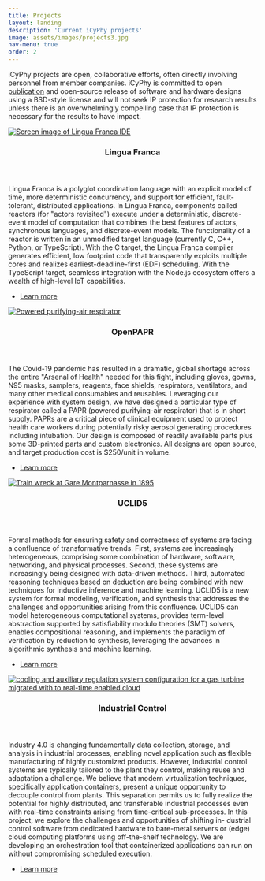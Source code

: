 ```yaml
---
title: Projects
layout: landing
description: 'Current iCyPhy projects'
image: assets/images/projects3.jpg
nav-menu: true
order: 2
---
```


<!-- Main -->
<div id="main">

<!-- One -->
<section id="one">
	<div class="inner">
				<p>iCyPhy projects are open, collaborative efforts, often directly involving personnel from member companies. iCyPhy is committed to open <a href="publications.html">publication</a> and open-source release of software and hardware designs using a BSD-style license and will not seek IP protection for research results unless there is an overwhelmingly compelling case that IP protection is necessary for the results to have impact.</p>
	</div>
</section>

<!-- Two -->
<section id="two" class="spotlights">
	<section>
		<a href="https://github.com/icyphy/lingua-franca/wiki" class="image">
			<img src="{% link assets/images/projects/LinguaFranca.png %}" alt="Screen image of Lingua Franca IDE" data-position="center center" />
		</a>
		<div class="content">
			<div class="inner">
				<header class="major">
					<h3>Lingua Franca</h3>
				</header>
		<p>Lingua Franca is a polyglot coordination language with an explicit model of time, more deterministic concurrency, and support for efficient, fault-tolerant, distributed applications. In Lingua Franca, components called reactors (for "actors revisited") execute under a deterministic, discrete-event model of computation that combines the best features of actors, synchronous languages, and discrete-event models. The functionality of a reactor is written in an unmodified target language (currently C, C++, Python, or TypeScript). With the C target, the Lingua Franca compiler generates efficient, low footprint code that transparently exploits multiple cores and realizes earliest-deadline-first (EDF) scheduling. With the TypeScript target, seamless integration with the Node.js ecosystem offers a wealth of high-level IoT capabilities.</p>
				<ul class="actions">
					<li><a href="https://github.com/icyphy/lingua-franca/wiki" class="button">Learn more</a></li>
				</ul>
			</div>
		</div>
	</section>
	<section>
		<a href="https://openpapr.berkeley.edu/our-solution/" class="image">
			<img src="{% link assets/images/projects/OpenPAPR.png %}" alt="Powered purifying-air respirator" data-position="top center" />
		</a>
		<div class="content">
			<div class="inner">
				<header class="major">
					<h3>OpenPAPR</h3>
				</header>
				<p>The Covid-19 pandemic has resulted in a dramatic, global shortage across the entire "Arsenal of Health" needed for this fight, including gloves, gowns, N95 masks, samplers, reagents, face shields, respirators, ventilators, and many other medical consumables and reusables. Leveraging our experience with system design, we have designed a particular type of respirator called a PAPR (powered purifying-air respirator) that is in short supply. PAPRs are a critical piece of clinical equipment used to protect health care workers during potentially risky aerosol generating procedures including intubation. Our design is composed of readily available parts plus some 3D-printed parts and custom electronics. All designs are open source, and target production cost is $250/unit in volume.</p>
				<ul class="actions">
					<li><a href="https://openpapr.berkeley.edu/our-solution/" class="button">Learn more</a></li>
				</ul>
			</div>
		</div>
	</section>
	<section>
		<a href="https://en.wikipedia.org/wiki/Montparnasse_derailment" class="image">
			<img src="{% link assets/images/projects/uclid5.jpg %}" alt="Train wreck at Gare Montparnasse in 1895" data-position="top center" />
		</a>
		<div class="content">
			<div class="inner">
				<header class="major">
					<h3>UCLID5</h3>
				</header>
				<p>Formal methods for ensuring safety and correctness of systems are facing a confluence of transformative trends. First, systems are increasingly heterogeneous, comprising some combination of hardware, software, networking, and physical processes. Second, these systems are increasingly being designed with data-driven methods. Third, automated reasoning techniques based on deduction are being combined with new techniques for inductive inference and machine learning. UCLID5 is a new system for formal modeling, verification, and synthesis that addresses the challenges and opportunities arising from this confluence. UCLID5 can model heterogeneous computational systems, provides term-level abstraction supported by satisfiability modulo theories (SMT) solvers, enables compositional reasoning, and implements the paradigm of verification by reduction to synthesis, leveraging the advances in algorithmic synthesis and machine learning.</p>
				<ul class="actions">
					<li><a href="https://cse.iitk.ac.in/users/spramod/papers/memocode18.pdf" class="button">Learn more</a></li>
				</ul>
			</div>
		</div>
	</section>
	<section>
		<a href="https://arxiv.org/pdf/2005.01890.pdf" class="image">
			<img src="{% link assets/images/projects/IndustrialControl.png %}" alt="cooling and auxiliary regulation system configuration for a gas turbine migrated with to real-time enabled cloud" data-position="top center"/>
		</a>
		<div class="content">
			<div class="inner">
				<header class="major">
					<h3>Industrial Control</h3>
				</header>
				<p>Industry 4.0 is changing fundamentally data collection, storage, and analysis in industrial processes, enabling novel application such as flexible manufacturing of highly customized products. However, industrial control systems are typically tailored to the plant they control, making reuse and adaptation a challenge. We believe that modern virtualization techniques, specifically application containers, present a unique opportunity to decouple control from plants. This separation permits us to fully realize the potential for highly distributed, and transferable industrial processes even with real-time constraints arising from time-critical sub-processes. In this project, we explore the challenges and opportunities of shifting in- dustrial control software from dedicated hardware to bare-metal servers or (edge) cloud computing platforms using off-the-shelf technology. We are developing an orchestration tool that containerized applications can run on without compromising scheduled execution.</p>
				<ul class="actions">
					<li><a href="https://arxiv.org/pdf/2005.01890.pdf" class="button">Learn more</a></li>
				</ul>
			</div>
		</div>
	</section>
</section>


</div>
